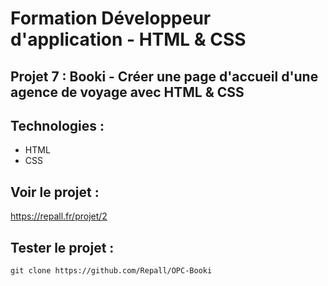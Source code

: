 # Formation Développeur d'application - HTML & CSS

## Projet 7 : Booki - Créer une page d'accueil d'une agence de voyage avec HTML & CSS

## Technologies :

- HTML
- CSS

## Voir le projet : 

https://repall.fr/projet/2

## Tester le projet :

```terminal
git clone https://github.com/Repall/OPC-Booki
```